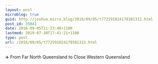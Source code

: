 ```yaml
---
layout: post
microblog: true
guid: http://joshua.micro.blog/2016/09/05/t772591024170381312.html
post_id: 35041
date: 2016-09-05T11:23:48+1100
lastmod: 2019-07-30T17:41:21+1100
type: post
url: /2016/09/05/t772591024170381312.html
---
```

✈️ From Far North Queensland to Close Western Queensland
